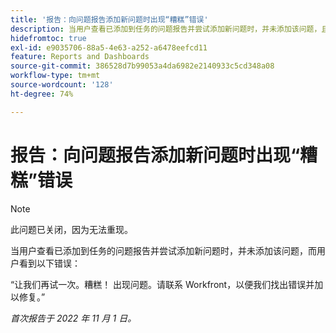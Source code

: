 ```yaml
---
title: '报告：向问题报告添加新问题时出现“糟糕”错误'
description: 当用户查看已添加到任务的问题报告并尝试添加新问题时，并未添加该问题，且用户看到一个错误。
hidefromtoc: true
exl-id: e9035706-88a5-4e63-a252-a6478eefcd11
feature: Reports and Dashboards
source-git-commit: 386528d7b99053a4da6982e2140933c5cd348a08
workflow-type: tm+mt
source-wordcount: '128'
ht-degree: 74%

---
```


# 报告：向问题报告添加新问题时出现“糟糕”错误

>[!NOTE]
>
>此问题已关闭，因为无法重现。

当用户查看已添加到任务的问题报告并尝试添加新问题时，并未添加该问题，而用户看到以下错误：

“让我们再试一次。糟糕！ 出现问题。请联系 Workfront，以便我们找出错误并加以修复。”

_首次报告于 2022 年 11 月 1 日。_
